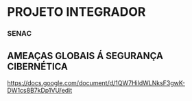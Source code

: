 # PROJETO INTEGRADOR
### SENAC

## AMEAÇAS GLOBAIS Á SEGURANÇA CIBERNÉTICA

https://docs.google.com/document/d/1QW7HildWLNksF3gwK-DW1cs8B7kDp1VU/edit
